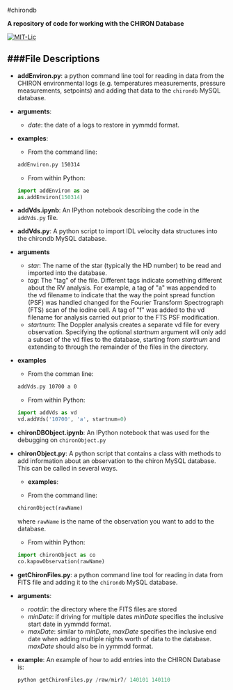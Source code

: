 #chirondb

**A repository of code for working with the CHIRON Database**

[![MIT-Lic](http://img.shields.io/badge/license-MIT-blue.svg?style=flat)](https://github.com/mattgiguere/shellScripts/blob/master/LICENSE)

###File Descriptions
---------------------------------
- **addEnviron.py**: a python command line tool for reading in data from the CHIRON environmental logs (e.g. temperatures measurements, pressure measurements, setpoints) and adding that data to the `chirondb` MySQL database.
 - **arguments**:
   - *date*: the date of a logs to restore in yymmdd format.
 - **examples**:

    - From the command line:
    ```sh
    addEnviron.py 150314
    ```

    - From within Python:
    ```python
    import addEnviron as ae
    as.addEnviron(150314)
    ```


- **addVds.ipynb**: An IPython notebook describing the code in the `addVds.py` file.

- **addVds.py**: A python script to import IDL velocity data structures into the chirondb MySQL database.
 - **arguments**
   - *star*: The name of the star (typically the HD number) to be read and imported into the database.
   - *tag*: The "tag" of the file. Different tags indicate something different about the RV analysis. For example, a tag of "a" was appended to the vd filename to indicate that the way the point spread function (PSF) was handled changed for the Fourier Transform Spectrograph (FTS) scan of the iodine cell. A tag of "f" was added to the vd filename for analysis carried out prior to the FTS PSF modification.
   - *startnum*: The Doppler analysis creates a separate vd file for every observation. Specifying the optional *startnum* argument will only add a subset of the vd files to the database, starting from *startnum* and extending to through the remainder of the files in the directory.
 - **examples**
   - From the comman line:
    ```sh
    addVds.py 10700 a 0
    ```
   - From within Python:
   ```python
   import addVds as vd
   vd.addVds('10700', 'a', startnum=0)
   ```


- **chironDBObject.ipynb**: An IPython notebook that was used for the debugging on `chironObject.py`


- **chironObject.py**: A python script that contains a class with methods to add information about an observation to the chiron MySQL database. This can be called in several ways.
   - **examples**:

    - From the command line:
     ```python
     chironObject(rawName)
     ```
    where `rawName` is the name of the observation you want to add to the database.

    - From within Python:
    ```python
    import chironObject as co
    co.kapowObservation(rawName)
    ```


- **getChironFiles.py**: a python command line tool for reading in data from FITS file and adding it to the `chirondb` MySQL database.

 - **arguments**:
   - *rootdir*: the directory where the FITS files are stored
   - *minDate*: if driving for multiple dates *minDate* specifies the inclusive start date in yymmdd format.
   - *maxDate*: similar to *minDate*, *maxDate* specifies the inclusive end date when adding multiple nights worth of data to the database. *maxDate* should also be in yymmdd format.

 - **example**: An example of how to add entries into the CHIRON Database is:

    ```python
    python getChironFiles.py /raw/mir7/ 140101 140110
    ```
